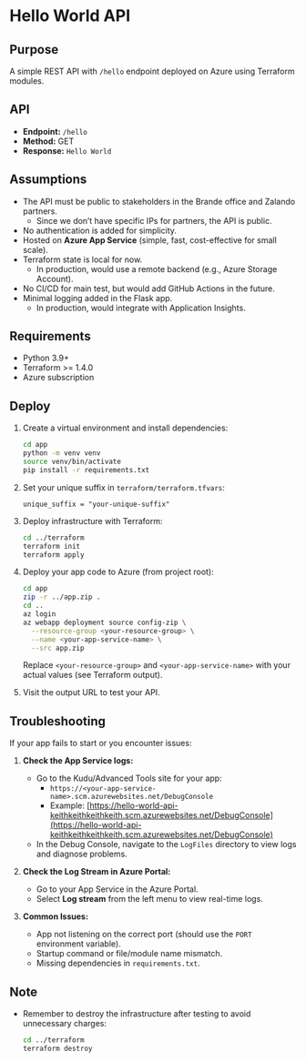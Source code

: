 # Hello World API

## Purpose

A simple REST API with `/hello` endpoint deployed on Azure using Terraform modules.

## API

- **Endpoint:** `/hello`
- **Method:** GET
- **Response:** `Hello World`

## Assumptions

- The API must be public to stakeholders in the Brande office and Zalando partners.
  - Since we don’t have specific IPs for partners, the API is public.
- No authentication is added for simplicity.
- Hosted on **Azure App Service** (simple, fast, cost-effective for small scale).
- Terraform state is local for now.
  - In production, would use a remote backend (e.g., Azure Storage Account).
- No CI/CD for main test, but would add GitHub Actions in the future.
- Minimal logging added in the Flask app.
  - In production, would integrate with Application Insights.

## Requirements

- Python 3.9+
- Terraform >= 1.4.0
- Azure subscription

## Deploy

1. Create a virtual environment and install dependencies:

   ```bash
   cd app
   python -m venv venv
   source venv/bin/activate
   pip install -r requirements.txt
   ```

2. Set your unique suffix in `terraform/terraform.tfvars`:

   ```hcl
   unique_suffix = "your-unique-suffix"
   ```

3. Deploy infrastructure with Terraform:

   ```bash
   cd ../terraform
   terraform init
   terraform apply
   ```

4. Deploy your app code to Azure (from project root):

   ```bash
   cd app
   zip -r ../app.zip .
   cd ..
   az login
   az webapp deployment source config-zip \
     --resource-group <your-resource-group> \
     --name <your-app-service-name> \
     --src app.zip
   ```
   Replace `<your-resource-group>` and `<your-app-service-name>` with your actual values (see Terraform output).

5. Visit the output URL to test your API.

## Troubleshooting

If your app fails to start or you encounter issues:

1. **Check the App Service logs:**
   - Go to the Kudu/Advanced Tools site for your app:
     - `https://<your-app-service-name>.scm.azurewebsites.net/DebugConsole`
     - Example: [https://hello-world-api-keithkeithkeithkeith.scm.azurewebsites.net/DebugConsole](https://hello-world-api-keithkeithkeithkeith.scm.azurewebsites.net/DebugConsole)
   - In the Debug Console, navigate to the `LogFiles` directory to view logs and diagnose problems.

2. **Check the Log Stream in Azure Portal:**
   - Go to your App Service in the Azure Portal.
   - Select **Log stream** from the left menu to view real-time logs.

3. **Common Issues:**
   - App not listening on the correct port (should use the `PORT` environment variable).
   - Startup command or file/module name mismatch.
   - Missing dependencies in `requirements.txt`.

## Note

- Remember to destroy the infrastructure after testing to avoid unnecessary charges:

  ```bash
  cd ../terraform
  terraform destroy
  ```
